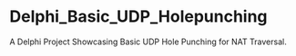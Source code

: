 # Delphi_Basic_UDP_Holepunching
A Delphi Project Showcasing Basic UDP Hole Punching for NAT Traversal.
